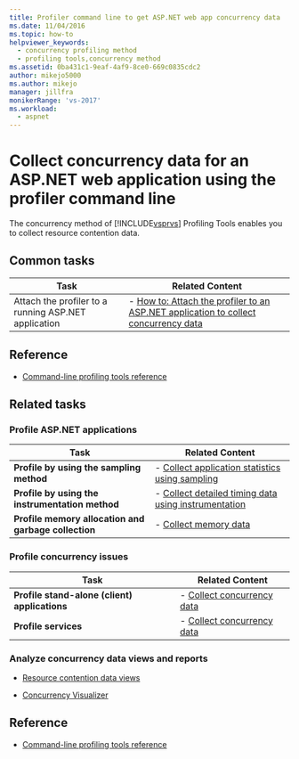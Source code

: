 ```yaml
---
title: Profiler command line to get ASP.NET web app concurrency data
ms.date: 11/04/2016
ms.topic: how-to
helpviewer_keywords: 
  - concurrency profiling method
  - profiling tools,concurrency method
ms.assetid: 0ba431c1-9eaf-4af9-8ce0-669c0835cdc2
author: mikejo5000
ms.author: mikejo
manager: jillfra
monikerRange: 'vs-2017'
ms.workload: 
  - aspnet
---
```


# Collect concurrency data for an ASP.NET web application using the profiler command line
The concurrency method of [!INCLUDE[vsprvs](../code-quality/includes/vsprvs_md.md)] Profiling Tools enables you to collect resource contention data.

## Common tasks

|Task|Related Content|
|----------|---------------------|
|Attach the profiler to a running ASP.NET application|-   [How to: Attach the profiler to an ASP.NET application to collect concurrency data](../profiling/how-to-attach-the-profiler-to-an-aspnet-web-application-to-collect-concurrency-data-by-using-the-command-line.md)|

## Reference
- [Command-line profiling tools reference](../profiling/command-line-profiling-tools-reference.md)

## Related tasks

### Profile ASP.NET applications

|Task|Related Content|
|----------|---------------------|
|**Profile by using the sampling method**|-   [Collect application statistics using sampling](../profiling/collecting-application-statistics-for-aspnet-using-the-profiler-sampling-method.md)|
|**Profile by using the instrumentation method**|-   [Collect detailed timing data using instrumentation](../profiling/collecting-detailed-timing-data-aspnet-profiler-instrumentation-method.md)|
|**Profile memory allocation and garbage collection**|-   [Collect memory data](../profiling/collecting-memory-data-from-an-aspnet-web-application.md)|

### Profile concurrency issues

|Task|Related Content|
|----------|---------------------|
|**Profile stand-alone (client) applications**|-   [Collect concurrency data](../profiling/collecting-concurrency-data-for-stand-alone-applications.md)|
|**Profile services**|-   [Collect concurrency data](../profiling/collecting-concurrency-data-for-a-service-by-using-the-profiler-command-line.md)|

### Analyze concurrency data views and reports
- [Resource contention data views](../profiling/resource-contention-data-views.md)

- [Concurrency Visualizer](../profiling/concurrency-visualizer.md)

## Reference
- [Command-line profiling tools reference](../profiling/command-line-profiling-tools-reference.md)
